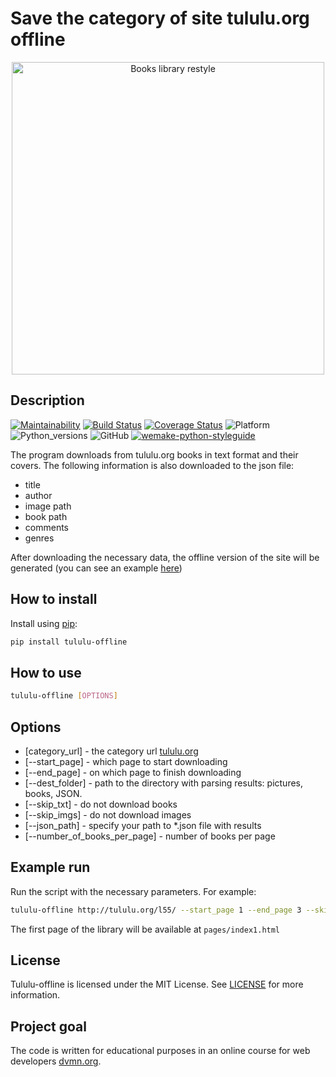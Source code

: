 # Save the category of site tululu.org offline

<p align="center">
  <a href="https://link_to_docs">
    <img width="500"
         src="http://omsklib.ru/files/news/2017/predvarit-zakaz/166513214-1.jpg"
         alt="Books library restyle" />
  </a>
</p>

## Description
[![Maintainability](https://api.codeclimate.com/v1/badges/c8ec73b47d297795daae/maintainability)](https://codeclimate.com/github/velivir/tululu-offline/maintainability)
[![Build Status](https://travis-ci.com/velivir/tululu-offline.svg?branch=master)](https://travis-ci.com/velivir/tululu-offline)
[![Coverage Status](https://coveralls.io/repos/github/velivir/tululu-offline/badge.png?branch=master)](https://coveralls.io/github/velivir/tululu-offline?branch=master)
![Platform](https://img.shields.io/badge/platform-linux-brightgreen)
![Python_versions](https://img.shields.io/badge/Python-3.7%7C3.8-brightgreen)
![GitHub](https://img.shields.io/github/license/velivir/books-library-restyle)
[![wemake-python-styleguide](https://img.shields.io/badge/style-wemake-000000.svg)](https://github.com/wemake-services/wemake-python-styleguide)


The program downloads from tululu.org books in text format and their covers. The following information is also downloaded to the json file:
- title
- author
- image path
- book path
- comments
- genres

After downloading the necessary data, the offline version of the site will be generated (you can see an example [here](https://velivir.github.io/tululu-offline/pages/index1.html))


## How to install

Install using [pip](https://pypi.org/project/tululu-offline/):
  ```bash
  pip install tululu-offline
  ```


## How to use
  ```bash
  tululu-offline [OPTIONS]
  ```


## Options
- [category_url] - the category url [tululu.org](http://tululu.org)
- [--start_page] - which page to start downloading
- [--end_page] - on which page to finish downloading
- [--dest_folder] - path to the directory with parsing results: pictures, books, JSON.
- [--skip_txt] - do not download books
- [--skip_imgs] - do not download images
- [--json_path] - specify your path to *.json file with results
- [--number_of_books_per_page] - number of books per page


## Example run
Run the script with the necessary parameters. For example:
```bash
tululu-offline http://tululu.org/l55/ --start_page 1 --end_page 3 --skip_txt true --skip_imgs true --number_of_books_per_page 15
```

The first page of the library will be available at ```pages/index1.html```


## License

Tululu-offline is licensed under the MIT License. See [LICENSE](https://github.com/velivir/tululu-offline/blob/master/LICENSE) for more information.


## Project goal
The code is written for educational purposes in an online course for web developers [dvmn.org](https://dvmn.org).
